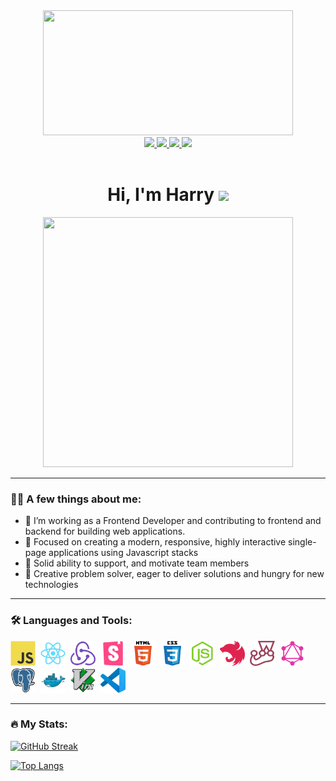 <div id="header" align="center">
  <img
    src="https://media.giphy.com/media/Ws6T5PN7wHv3cY8xy8/giphy.gif"
    width="400"
    height="200"
  />
</div>
<div id="badges" align="center">
  <a href="https://www.linkedin.com/in/hungle14/" target="_blank">
    <img
      src="https://img.shields.io/badge/LinkedIn-white?logo=linkedin&logoColor=blue&&style=for-the-badge"
    />
  </a>
  <a href="https://join.skype.com/invite/k5rUQBq5Jo27" target="_blank">
    <img
      src="https://img.shields.io/badge/Skype-white?logo=skype&style=for-the-badge"
    />
  </a>
  <a href="https://www.facebook.com/liyongxingg/" target="_blank">
    <img
      src="https://img.shields.io/badge/Facebook-white?logo=facebook&style=for-the-badge"
    />
  </a>
  <a href="https://www.instagram.com/liyongxingg/?hl=en" target="_blank">
    <img
      src="https://img.shields.io/badge/Instagram-white?logo=instagram&style=for-the-badge"
    />
  </a>
</div>
<div id="preview-badge" align="center">
  <img src="https://komarev.com/ghpvc/?username=hungle14&style=flat-square&color=orange" alt=""/>
</div>
<h1 align="center">
  Hi, I'm Harry 
  <img src="https://media.giphy.com/media/hvRJCLFzcasrR4ia7z/giphy.gif" width="30px"/>
</h1>
<div align="center">
  <img src="https://media.giphy.com/media/HLB0nLA36GCCo6JuB5/giphy.gif" width="400" height="400"/>
</div>

---

### 👨‍💻 A few things about me:
- 🔭 I’m working as a Frontend Developer and contributing to frontend and backend for building web applications.
- 🥇 Focused on creating a modern, responsive, highly interactive single-page applications using Javascript stacks
- 🥈 Solid ability to support, and motivate team members
- 🥉 Creative problem solver, eager to deliver solutions and hungry for new technologies

---

### 🛠️ Languages and Tools:
<div>
  <img src="https://github.com/devicons/devicon/blob/master/icons/javascript/javascript-original.svg" title="Javascript" alt="Javascript" width="40" height="40"/>&nbsp;
    <img src="https://github.com/devicons/devicon/blob/master/icons/react/react-original.svg" title="React" alt="React" width="40" height="40"/>&nbsp;
  <img src="https://github.com/devicons/devicon/blob/master/icons/redux/redux-original.svg" title="Reux" alt="Redux" width="40" height="40"/>&nbsp;
  <img src="https://github.com/devicons/devicon/blob/master/icons/storybook/storybook-original.svg" title="Storybook" alt="Storybook" width="40" height="40"/>&nbsp;
  <img src="https://github.com/devicons/devicon/blob/master/icons/html5/html5-original-wordmark.svg" title="HTML" alt="HTML" width="40" height="40"/>&nbsp;
  <img src="https://github.com/devicons/devicon/blob/master/icons/css3/css3-original-wordmark.svg" title="CSS" alt="CSS" width="40" height="40"/>&nbsp;
   <img src="https://github.com/devicons/devicon/blob/master/icons/nodejs/nodejs-original.svg" title="NodeJS" alt="NodeJS" width="40" height="40"/>&nbsp;
     <img src="https://github.com/devicons/devicon/blob/master/icons/nestjs/nestjs-plain.svg" title="NestJS" alt="NestJS" width="40" height="40"/>&nbsp;
  <img src="https://github.com/devicons/devicon/blob/master/icons/jest/jest-plain.svg" title="Jest" alt="Jest" width="40" height="40"/>&nbsp;
  <img src="https://github.com/devicons/devicon/blob/master/icons/graphql/graphql-plain.svg" title="GraphQL" alt="GraphQL" width="40" height="40"/>&nbsp;
    <img src="https://github.com/devicons/devicon/blob/master/icons/postgresql/postgresql-original.svg" title="postgresql" alt="postgresql" width="40" height="40"/>&nbsp;
    <img src="https://github.com/devicons/devicon/blob/master/icons/docker/docker-original.svg" title="Docker" alt="Docker" width="40" height="40"/>&nbsp;
  <img src="https://github.com/devicons/devicon/blob/master/icons/vim/vim-original.svg" title="Vim" alt="Vim" width="40" height="40"/>&nbsp;
  <img src="https://github.com/devicons/devicon/blob/master/icons/vscode/vscode-original.svg" title="VScode" alt="VScode" width="40" height="40"/>&nbsp;
<div/>

---

### 🔥 My Stats:
[![GitHub Streak](http://github-readme-streak-stats.herokuapp.com?user=hungle14&theme=dark&background=000000)](https://git.io/streak-stats)
  
  
[![Top Langs](https://github-readme-stats.vercel.app/api/top-langs/?username=hungle14&layout=compact&theme=vision-friendly-dark)](https://github.com/anuraghazra/github-readme-stats)
